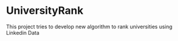 UniversityRank
==============

This project tries to develop new algorithm to rank universities using Linkedin Data
